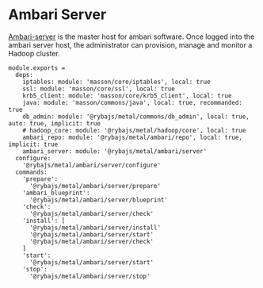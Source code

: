 
# Ambari Server

[Ambari-server][Ambari-server] is the master host for ambari software.
Once logged into the ambari server host, the administrator can  provision, 
manage and monitor a Hadoop cluster.

    module.exports =
      deps:
        iptables: module: 'masson/core/iptables', local: true
        ssl: module: 'masson/core/ssl', local: true
        krb5_client: module: 'masson/core/krb5_client', local: true
        java: module: 'masson/commons/java', local: true, recommanded: true
        db_admin: module: '@rybajs/metal/commons/db_admin', local: true, auto: true, implicit: true
        # hadoop_core: module: '@rybajs/metal/hadoop/core', local: true
        ambari_repo: module: '@rybajs/metal/ambari/repo', local: true, implicit: true
        ambari_server: module: '@rybajs/metal/ambari/server'
      configure:
        '@rybajs/metal/ambari/server/configure'
      commands:
        'prepare':
          '@rybajs/metal/ambari/server/prepare'
        'ambari_blueprint':
          '@rybajs/metal/ambari/server/blueprint'
        'check':
          '@rybajs/metal/ambari/server/check'
        'install': [
          '@rybajs/metal/ambari/server/install'
          '@rybajs/metal/ambari/server/start'
          '@rybajs/metal/ambari/server/check'
        ]
        'start':
          '@rybajs/metal/ambari/server/start'
        'stop':
          '@rybajs/metal/ambari/server/stop'

[Ambari-server]: http://ambari.apache.org
